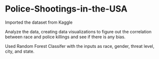 # Police-Shootings-in-the-USA
Imported the dataset from Kaggle

Analyze the data, creating data visualizations to figure out the correlation between race and police killings and see if there is any bias. 

Used Random Forest Classifer with the inputs as race, gender, threat level, city, and state.
